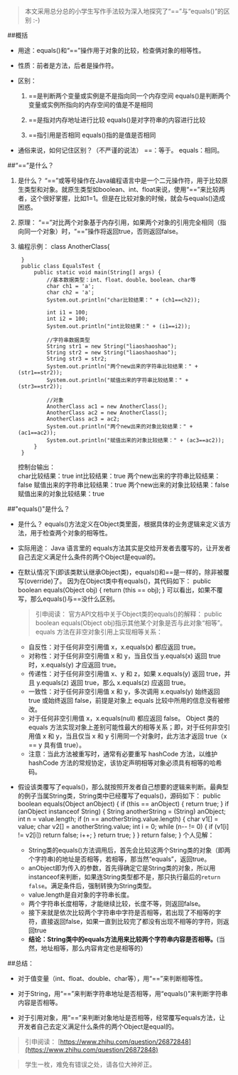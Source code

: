 >本文采用总分总的小学生写作手法较为深入地探究了“==”与“equals()”的区别 :-)

##概括
- 用途：equals()和“==”操作用于对象的比较，检查俩对象的相等性。

- 性质：前者是方法，后者是操作符。

- 区别：
    1. ==是判断两个变量或实例是不是指向同一个内存空间 
    equals()是判断两个变量或实例所指向的内存空间的值是不是相同 

    2. ==是指对内存地址进行比较 
    equals()是对字符串的内容进行比较

    3. ==指引用是否相同 
    equals()指的是值是否相同

- 通俗来说，如何记住区别？（不严谨的说法）
    ==：等于。
    equals：相同。

##“==”是什么？
1. 是什么？
    “==”或等号操作在Java编程语言中是一个二元操作符，用于比较原生类型和对象。就原生类型如boolean、int、float来说，使用“==”来比较两者，这个很好掌握，比如1=1。但是在比较对象的时候，就会与equals()造成困惑。

2. 原理：
    “==”对比两个对象基于内存引用，如果两个对象的引用完全相同（指向同一个对象）时，“==”操作将返回true，否则返回false。

3. 编程示例：
        class AnotherClass{
            
        }
        public class EqualsTest {
            public static void main(String[] args) {
                //基本数据类型：int、float、double、boolean、char等 
                char ch1 = 'a';
                char ch2 = 'a';
                System.out.println("char比较结果：" + (ch1==ch2));
                
                int i1 = 100;
                int i2 = 100;
                System.out.println("int比较结果：" + (i1==i2));
                
                //字符串数据类型
                String str1 = new String("liaoshaoshao");
                String str2 = new String("liaoshaoshao");
                String str3 = str2;
                System.out.println("两个new出来的字符串比较结果：" + (str1==str2));
                System.out.println("赋值出来的字符串比较结果：" + (str3==str2));
                
                //对象
                AnotherClass ac1 = new AnotherClass();
                AnotherClass ac2 = new AnotherClass();
                AnotherClass ac3 = ac2;
                System.out.println("两个new出来的对象比较结果：" + (ac1==ac2));
                System.out.println("赋值出来的对象比较结果：" + (ac3==ac2));
            }
        }
    控制台输出：    
        char比较结果：true
        int比较结果：true
        两个new出来的字符串比较结果：false
        赋值出来的字符串比较结果：true
        两个new出来的对象比较结果：false
        赋值出来的对象比较结果：true
    
##"equals()"是什么？
- 是什么？
    equals()方法定义在Object类里面，根据具体的业务逻辑来定义该方法，用于检查两个对象的相等性。

- 实际用途：
    Java 语言里的 equals方法其实是交给开发者去覆写的，让开发者自己去定义满足什么条件的两个Object是equal的。

- 在默认情况下(即该类默认继承Object类)，equals()和==是一样的，除非被覆写(override)了。
    因为在Object类中有equals()，其代码如下：
        public boolean equals(Object obj) {
            return (this == obj);
        }
    可以看出，如果不覆写，那么equals()与==没什么区别。
    >引申阅读：
    官方API文档中关于Object类的equals()的解释：
    public boolean equals(Object obj)指示其他某个对象是否与此对象“相等”。 
    equals 方法在非空对象引用上实现相等关系： 
    - 自反性：对于任何非空引用值 x，x.equals(x) 都应返回 true。 
    - 对称性：对于任何非空引用值 x 和 y，当且仅当 y.equals(x) 返回 true 时，x.equals(y) 才应返回 true。 
    - 传递性：对于任何非空引用值 x、y 和 z，如果 x.equals(y) 返回 true，并且 y.equals(z) 返回 true，那么 x.equals(z) 应返回 true。 
    - 一致性：对于任何非空引用值 x 和 y，多次调用 x.equals(y) 始终返回 true 或始终返回 false，前提是对象上 equals 比较中所用的信息没有被修改。 
    - 对于任何非空引用值 x，x.equals(null) 都应返回 false。 
    Object 类的 equals 方法实现对象上差别可能性最大的相等关系；即，对于任何非空引用值 x 和 y，当且仅当 x 和 y 引用同一个对象时，此方法才返回 true（x == y 具有值 true）。 
    - 注意：当此方法被重写时，通常有必要重写 hashCode 方法，以维护 hashCode 方法的常规协定，该协定声明相等对象必须具有相等的哈希码。 

- 假设该类覆写了equals()，那么就按照开发者自己想要的逻辑来判断。最典型的例子当属String类，String类中已经覆写了equals()，源码如下：
        public boolean equals(Object anObject) {
            if (this == anObject) {
                return true;
            }
            if (anObject instanceof String) {
                String anotherString = (String) anObject;
                int n = value.length;
                if (n == anotherString.value.length) {
                    char v1[] = value;
                    char v2[] = anotherString.value;
                    int i = 0;
                    while (n-- != 0) {
                        if (v1[i] != v2[i])
                            return false;
                        i++;
                    }
                    return true;
                }
            }
            return false;
        }
    个人见解：
    - String类的equals()方法调用后，首先会比较这两个String类的对象（即两个字符串)的地址是否相等，若相等，那当然“equals”，返回true。
    - anObject即为传入的参数，首先得确定它是String类的对象，所以用instanceof来判断，如果连String类型都不是，那只执行最后的`return false`。满足条件后，强制转换为String类型。
    - value.length是自对象的字符串长度。
    - 两个字符串长度相等，才能继续比较，长度不等，则返回false。
    - 接下来就是依次比较两个字符串中字符是否相等，若出现了不相等的字符，直接返回false，如果一直到比较完了都没有出现不相等的字符，则返回true
    - **结论：String类中的equals方法用来比较两个字符串内容是否相等。**(当然，地址相等，那么内容肯定也是相等的）

##总结：
- 对于值变量（int、float、double、char等），用“==”来判断相等性。

- 对于String，用“==”来判断字符串地址是否相等，用“equals()”来判断字符串内容是否相等。

- 对于引用对象，用“==”来判断对象地址是否相等，经常覆写equals方法，让开发者自己去定义满足什么条件的两个Object是equal的。

>引申阅读：
>[https://www.zhihu.com/question/26872848](https://www.zhihu.com/question/26872848)

>学生一枚，难免有错误之处，请各位大神斧正。
